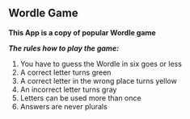 ## Wordle Game ##

**This App is a copy of popular Wordle game**

***The rules how to play the game:*** 
1. You have to guess the Wordle in six goes or less
2. A correct letter turns green
3. A correct letter in the wrong place turns yellow
4. An incorrect letter turns gray
5. Letters can be used more than once
6. Answers are never plurals
